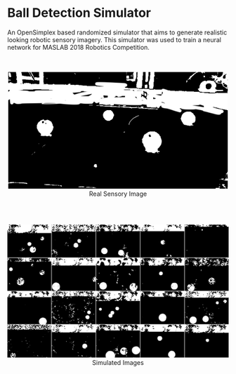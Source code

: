 # Ball Detection Simulator

An OpenSimplex based randomized simulator that aims to generate realistic looking robotic sensory imagery. This simulator was used to train a neural network for MASLAB 2018 Robotics Competition. 
<br><br><br>

<p align="center">
  <img width="500" src="Images/real.png"><br>
  Real Sensory Image
</p>

<br><br>

<p align="center">
  <img width="800" src="Images/simulated.png">
  Simulated Images
</p>
